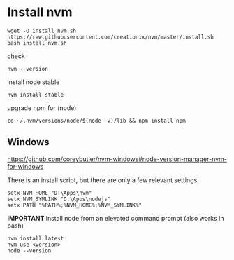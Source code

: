 # Install nvm

```console
wget -O install_nvm.sh https://raw.githubusercontent.com/creationix/nvm/master/install.sh
bash install_nvm.sh
```

check

```console
nvm --version
```

install node stable

```console
nvm install stable
```

upgrade npm for (node)

```console
cd ~/.nvm/versions/node/$(node -v)/lib && npm install npm
```

## Windows

<https://github.com/coreybutler/nvm-windows#node-version-manager-nvm-for-windows>

There is an install script, but there are only a few relevant settings

```console
setx NVM_HOME "D:\Apps\nvm"
setx NVM_SYMLINK "D:\Apps\nodejs"
setx PATH "%PATH%;%NVM_HOME%;%NVM_SYMLINK%"
```

**IMPORTANT** install node from an elevated command prompt (also works in bash)

```console
nvm install latest
nvm use <version>
node --version
```
